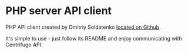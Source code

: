 # PHP server API client

PHP API client created by Dmitriy Soldatenko [located on Github](https://github.com/sl4mmer/phpcent).

It's simple to use - just follow its README and enjoy communicating with Centrifugo API.
